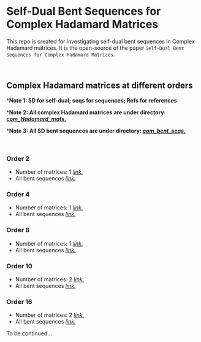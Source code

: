 # Self-Dual Bent Sequences for Complex Hadamard Matrices

This repo is created for investigating self-dual bent sequences in Complex Hadamard matrices. It is the open-source of the paper `Self-Dual Bent Sequences for Complex Hadamard Matrices`.

<br/>

## Complex Hadamard matrices at different orders

***Note 1: SD for self-dual; seqs for sequences; Refs for references**

***Note 2: All complex Hadamard matrices are under directory: [*com_Hadamard_mats.*](./com_Hadamard_mats)**

***Note 3: All SD bent sequences are under directory: [*com_bent_seqs.*](./com_bent_seqs)**

<br/>

### Order 2

- Number of matrices: 1 [*link.*](./com_Hadamard_mats/Com_H_v2.txt)
- All bent sequences [*link.*](./com_bent_seqs/log_sd_bent_complex_v2.log)

### Order 4

- Number of matrices: 1 [*link.*](./com_Hadamard_mats/Com_H_v4.txt)
- All bent sequences [*link.*](./com_bent_seqs/log_sd_bent_complex_v4.log)

### Order 8

- Number of matrices: 1 [*link.*](./com_Hadamard_mats/Com_H_v8.txt)
- All bent sequences [*link.*](./com_bent_seqs/log_sd_bent_complex_v8.log)

### Order 10

- Number of matrices: 2 [*link.*](./com_Hadamard_mats/Com_H_v10.txt)
- All bent sequences [*link.*](./com_bent_seqs/log_sd_bent_complex_v10.log)


### Order 16

- Number of matrices: 2 [*link.*](./com_Hadamard_mats/Com_H_v16.txt)
- All bent sequences [*link.*](./com_bent_seqs/log_sd_bent_complex_v16.log)


To be continued...


<template>
### Order xx

- Number of matrices: 2 [*link.*](./com_Hadamard_mats/Com_H_vxx.txt)
- All bent sequences [*link.*](./com_bent_seqs/log_sd_bent_complex_vxx.log)
- Refs: 
  - citation
